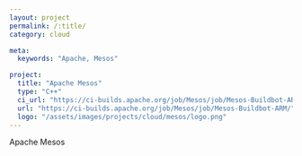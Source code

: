 ```yaml
---
layout: project
permalink: /:title/
category: cloud

meta:
  keywords: "Apache, Mesos"

project:
  title: "Apache Mesos"
  type: "C++"
  ci_url: "https://ci-builds.apache.org/job/Mesos/job/Mesos-Buildbot-ARM/"
  url: "https://ci-builds.apache.org/job/Mesos/job/Mesos-Buildbot-ARM/"
  logo: "/assets/images/projects/cloud/mesos/logo.png"
---
```


<p>Apache Mesos</p>
